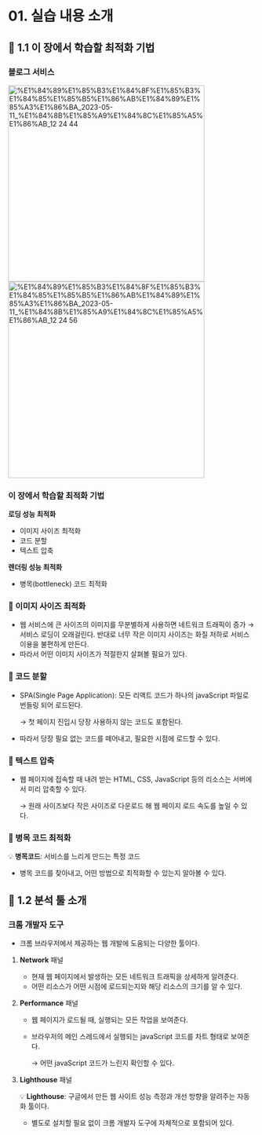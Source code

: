 # 01. 실습 내용 소개


## 📌 1.1 이 장에서 학습할 최적화 기법


### 블로그 서비스

<img width="400" alt="%E1%84%89%E1%85%B3%E1%84%8F%E1%85%B3%E1%84%85%E1%85%B5%E1%86%AB%E1%84%89%E1%85%A3%E1%86%BA_2023-05-11_%E1%84%8B%E1%85%A9%E1%84%8C%E1%85%A5%E1%86%AB_12 24 44" src="https://github.com/DEVOCEAN-YOUNG-FPOG/FPOG/assets/70098708/ae7bdb6d-8f3a-4cd2-886c-4c1959934109">

<img width="400" alt="%E1%84%89%E1%85%B3%E1%84%8F%E1%85%B3%E1%84%85%E1%85%B5%E1%86%AB%E1%84%89%E1%85%A3%E1%86%BA_2023-05-11_%E1%84%8B%E1%85%A9%E1%84%8C%E1%85%A5%E1%86%AB_12 24 56" src="https://github.com/DEVOCEAN-YOUNG-FPOG/FPOG/assets/70098708/6565ec6c-5db0-49fe-abd8-f99cf373b145">


### 이 장에서 학습할 최적화 기법


**로딩 성능 최적화**

- 이미지 사이즈 최적화
- 코드 분할
- 텍스트 압축

**렌더링 성능 최적화**

- 병목(bottleneck) 코드 최적화

### 📎 이미지 사이즈 최적화

- 웹 서비스에 큰 사이즈의 이미지를 무분별하게 사용하면 네트워크 트래픽이 증가 → 서비스 로딩이 오래걸린다. 반대로 너무 작은 이미지 사이즈는 화질 저하로 서비스 이용을 불편하게 만든다.
- 따라서 어떤 이미지 사이즈가 적절한지 살펴볼 필요가 있다.

### 📎 코드 분할

- SPA(Single Page Application): 모든 리액트 코드가 하나의 javaScript 파일로 번들링 되어 로드된다.
    
    → 첫 페이지 진입시 당장 사용하지 않는 코드도 포함된다.
    
- 따라서 당장 필요 없는 코드를 떼어내고, 필요한 시점에 로드할 수 있다.

### 📎 텍스트 압축

- 웹 페이지에 접속할 때 내려 받는 HTML, CSS, JavaScript 등의 리소스는 서버에서 미리 압축할 수 있다.
    
    → 원래 사이즈보다 작은 사이즈로 다운로드 해 웹 페이지 로드 속도를 높일 수 있다.
    

### 📎 병목 코드 최적화

💡 **병목코드**: 서비스를 느리게 만드는 특정 코드


- 병목 코드를 찾아내고, 어떤 방법으로 최적화할 수 있는지 알아볼 수 있다.

## 📌 1.2 분석 툴 소개


### 크롬 개발자 도구

- 크롬 브라우저에서 제공하는 웹 개발에 도움되는 다양한 툴이다.


1. **Network** 패널
    - 현재 웹 페이지에서 발생하는 모든 네트워크 트래픽을 상세하게 알려준다.
    - 어떤 리소스가 어떤 시점에 로드되는지와 해당 리소스의 크기를 알 수 있다.
2. **Performance** 패널
    - 웹 페이지가 로드될 때, 실행되는 모든 작업을 보여준다.
    - 브라우저의 메인 스레드에서 실행되는 javaScript 코드를 차트 형태로 보여준다.
        
        → 어떤 javaScript 코드가 느린지 확인할 수 있다.
        
3. **Lighthouse** 패널
    
    💡 **Lighthouse**: 구글에서 만든 웹 사이트 성능 측정과 개선 방향을 알려주는 자동화 툴이다.
    
    
    - 별도로 설치할 필요 없이 크롬 개발자 도구에 자체적으로 포함되어 있다.
